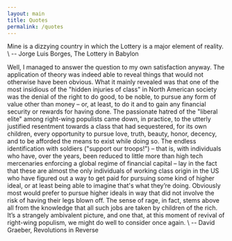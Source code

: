 ```yaml
---
layout: main
title: Quotes
permalink: /quotes
---
```


Mine is a dizzying country in which the Lottery is a major element of reality. \\
-- Jorge Luis Borges, The Lottery in Babylon

Well, I managed to answer the question to my own satisfaction anyway. The application of theory was indeed able to reveal things that would not otherwise have been obvious. What it mainly revealed was that one of the most insidious of the "hidden injuries of class" in North American society was the denial of the right to do good, to be noble, to pursue any form of value other than money – or, at least, to do it and to gain any financial security or rewards for having done. The passionate hatred of the "liberal elite" among right-wing populists came down, in practice, to the utterly justified resentment towards a class that had sequestered, for its own children, every opportunity to pursue love, truth, beauty, honor, decency, and to be afforded the means to exist while doing so. The endless identification with soldiers ("support our troops!") – that is, with individuals who have, over the years, been reduced to little more than high tech mercenaries enforcing a global regime of financial capital – lay in the fact that these are almost the only individuals of working class origin in the US who have figured out a way to get paid for pursuing some kind of higher ideal, or at least being able to imagine that's what they’re doing. Obviously most would prefer to pursue higher ideals in way that did not involve the risk of having their legs blown off. The sense of rage, in fact, stems above all from the knowledge that all such jobs are taken by children of the rich. It’s a strangely ambivalent picture, and one that, at this moment of revival of right-wing populism, we might do well to consider once again. \\
-- David Graeber, Revolutions in Reverse